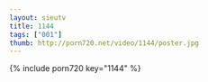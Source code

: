 ```yaml
--- 
layout: sieutv
title: 1144
tags: ["001"]
thumb: http://porn720.net/video/1144/poster.jpg
---
```

{% include porn720 key="1144" %} 
